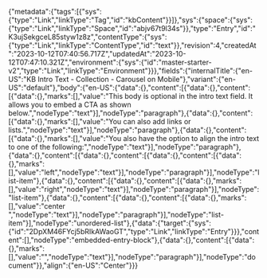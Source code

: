 {"metadata":{"tags":[{"sys":{"type":"Link","linkType":"Tag","id":"kbContent"}}]},"sys":{"space":{"sys":{"type":"Link","linkType":"Space","id":"abjv67t9l34s"}},"type":"Entry","id":"K3ujSekgceL85styw1z8z","contentType":{"sys":{"type":"Link","linkType":"ContentType","id":"text"}},"revision":4,"createdAt":"2023-10-12T07:40:56.717Z","updatedAt":"2023-10-12T07:47:10.321Z","environment":{"sys":{"id":"master-starter-v2","type":"Link","linkType":"Environment"}}},"fields":{"internalTitle":{"en-US":"KB Intro Text - Collection - Carousel on Mobile"},"variant":{"en-US":"default"},"body":{"en-US":{"data":{},"content":[{"data":{},"content":[{"data":{},"marks":[],"value":"This body is optional in the intro text field. It allows you to embed a CTA as shown below.","nodeType":"text"}],"nodeType":"paragraph"},{"data":{},"content":[{"data":{},"marks":[],"value":"You can also add links or lists.","nodeType":"text"}],"nodeType":"paragraph"},{"data":{},"content":[{"data":{},"marks":[],"value":"You also have the option to align the intro text to one of the following:","nodeType":"text"}],"nodeType":"paragraph"},{"data":{},"content":[{"data":{},"content":[{"data":{},"content":[{"data":{},"marks":[],"value":"left","nodeType":"text"}],"nodeType":"paragraph"}],"nodeType":"list-item"},{"data":{},"content":[{"data":{},"content":[{"data":{},"marks":[],"value":"right","nodeType":"text"}],"nodeType":"paragraph"}],"nodeType":"list-item"},{"data":{},"content":[{"data":{},"content":[{"data":{},"marks":[],"value":"center ","nodeType":"text"}],"nodeType":"paragraph"}],"nodeType":"list-item"}],"nodeType":"unordered-list"},{"data":{"target":{"sys":{"id":"2DpXM46FYcj5bRIkAWaoGT","type":"Link","linkType":"Entry"}}},"content":[],"nodeType":"embedded-entry-block"},{"data":{},"content":[{"data":{},"marks":[],"value":"","nodeType":"text"}],"nodeType":"paragraph"}],"nodeType":"document"}},"align":{"en-US":"Center"}}}